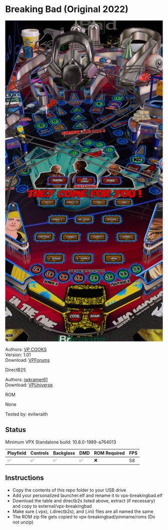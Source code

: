 # Breaking Bad (Original 2022)

![Table Preview](../../images/vpx-breakingbad.png)

Authors: [VP COOKS](https://www.vpforums.org/index.php?showuser=180201)  
Version: 1.01  
Download: [VPForums](https://www.vpforums.org/index.php?app=downloads&showfile=16791)

DirectB2S

Authors: [jwkramer61](https://vpuniverse.com/profile/46356-jwkramer61/)  
Download: [VPUniverse](https://vpuniverse.com/files/file/11381-breaking-bad-vp-cooks-edition-3-screen-b2s-with-full-dmd/)

ROM

None

Tested by: evilwraith

## Status 

Minimum VPX Standalone build: 10.8.0-1989-a764013

| Playfield | Controls | Backglass | DMD | ROM Required | FPS | 
|-----------|----------|-----------|-----|--------------|-----|
| :white_check_mark: | :white_check_mark: | :white_check_mark: | :white_check_mark: | :x: | 58 |

## Instructions

- Copy the contents of this repo folder to your USB drive
- Add your personalized launcher.elf and rename it to vpx-breakingbad.elf
- Download the table and directb2s listed above, extract (if necessary) and copy to external/vpx-breakingbad
- Make sure (.vpx), (.directb2s), and (.ini) files are all named the same
- The ROM zip file gets copied to vpx-breakingbad/pinmame/roms (Do not unzip)
